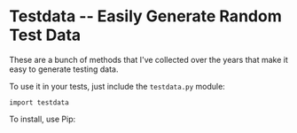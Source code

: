 # Testdata -- Easily Generate Random Test Data

These are a bunch of methods that I've collected over the years that make it easy to generate testing data.

To use it in your tests, just include the `testdata.py` module:

    import testdata

To install, use Pip:
